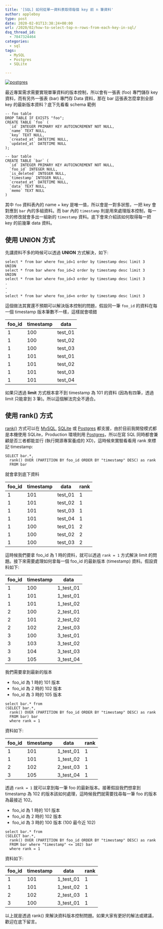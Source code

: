 ```yaml
---
title: '[SQL] 如何從單一資料表取得每個 key 前 n 筆資料'
author: appleboy
type: post
date: 2020-02-01T13:38:24+00:00
url: /2020/02/how-to-select-top-n-rows-from-each-key-in-sql/
dsq_thread_id:
  - 7847324464
categories:
  - sql
tags:
  - MySQL
  - Postgres
  - SQLite

---
```

[![postgres][1]][1]

最近專案需求需要實現單筆資料的版本控制，所以會有一張表 (foo) 專門儲存 key 資料，而有另外一張表 (bar) 專門存 Data 資料，那在 bar 這張表怎麼拿到全部 key 的最新版本資料？底下先看看 schema 範例

<!--more-->

<pre><code class="language-sql">-- foo table
DROP TABLE IF EXISTS "foo";
CREATE TABLE `foo` (
  `id` INTEGER PRIMARY KEY AUTOINCREMENT NOT NULL,
  `name` TEXT NULL,
  `key` TEXT NULL,
  `created_at` DATETIME NULL,
  `updated_at` DATETIME NULL
);

-- bar table
CREATE TABLE `bar` (
  `id` INTEGER PRIMARY KEY AUTOINCREMENT NOT NULL, 
  `foo_id` INTEGER NULL, 
  `is_deleted` INTEGER NULL, 
  `timestamp` INTEGER NULL, 
  `created_at` DATETIME NULL, 
  `data` TEXT NULL, 
  `memo` TEXT NULL
)</code></pre>

其中 `foo` 資料表內的 name + key 是唯一值，所以會是一對多狀態，一把 key 會對應到 `bar` 內的多組資料。而 bar 內的 `timestamp` 則是用來處理版本控制，每一次的修改就會多出一組新的 `timestamp` 資料。底下會來介紹該如何取得每一把 key 的前幾筆 data 資料。

## 使用 UNION 方式

先講資料不多的時候可以透過 **UNION** 方式解決，如下:

<pre><code class="language-sql">select * from bar where foo_id=1 order by timestamp desc limit 3
UNION
select * from bar where foo_id=2 order by timestamp desc limit 3
UNION
select * from bar where foo_id=3 order by timestamp desc limit 3
.
.
.
select * from bar where foo_id=n order by timestamp desc limit 3</code></pre>

這個做法其實還不預期可以解決版本控制的問題，假設同一筆 `foo_id` 的資料在每一個 timestamp 版本筆數不一樣，這樣就會噴錯

| foo_id | timestamp | data    |
| ------ | --------- | ------- |
| 1      | 100       | test_01 |
| 1      | 100       | test_02 |
| 1      | 100       | test_03 |
| 1      | 101       | test_01 |
| 1      | 101       | test_02 |
| 1      | 101       | test_03 |
| 1      | 101       | test_04 |

如果只透過 **limit** 方式根本拿不到 timestamp 為 101 的資料 (因為有四筆，透過 limit 只能拿到 3 筆)。所以這個解法完全不適合。

## 使用 rank() 方式

[rank()][2] 方式可以在 [MySQL][3], [SQLite][4] 或 [Postgres][5] 都支援，由於目前我開發模式都是本機使用 SQLite，Production 環境則用 [Postgres][5]，所以在寫 SQL 同時都會兼顧是否三者都能並行 (執行開源專案養成的 XD)，這時候來實驗看看用 rank 來標記 timestamp:

<pre><code class="language-sql">SELECT bar.*, 
  rank() OVER (PARTITION BY foo_id ORDER BY "timestamp" DESC) as rank
  FROM bar</code></pre>

就會拿到底下資料

| foo_id | timestamp | data    | rank |
| ------ | --------- | ------- | ---- |
| 1      | 101       | test_01 | 1    |
| 1      | 101       | test_02 | 1    |
| 1      | 101       | test_03 | 1    |
| 1      | 101       | test_04 | 1    |
| 1      | 100       | test_01 | 2    |
| 1      | 100       | test_02 | 2    |
| 1      | 100       | test_03 | 2    |

這時候我們要拿 foo_id 為 1 時的資料，就可以透過 `rank = 1` 方式解決 limit 的問題。接下來需要處理如何拿每一個 foo_id 的最新版本 (timestamp) 資料。假設資料如下:

| foo_id | timestamp | data        |
| ------ | --------- | ----------- |
| 1      | 100       | 1\_test\_01 |
| 1      | 101       | 1\_test\_01 |
| 1      | 101       | 1\_test\_02 |
| 2      | 100       | 2\_test\_01 |
| 2      | 101       | 2\_test\_02 |
| 2      | 102       | 2\_test\_03 |
| 3      | 100       | 3\_test\_01 |
| 3      | 103       | 3\_test\_02 |
| 3      | 104       | 3\_test\_03 |
| 3      | 105       | 3\_test\_04 |

我們需要拿到最新的版本

  * foo_id 為 1 時的 101 版本
  * foo_id 為 2 時的 102 版本
  * foo_id 為 3 時的 105 版本

<pre><code class="language-sql">select bar.* from 
(SELECT bar.*, 
  rank() OVER (PARTITION BY foo_id ORDER BY "timestamp" DESC) as rank
  FROM bar) bar
  where rank = 1</code></pre>

資料如下:

| foo_id | timestamp | data        | rank |
| ------ | --------- | ----------- | ---- |
| 1      | 101       | 1\_test\_01 | 1    |
| 1      | 101       | 1\_test\_02 | 1    |
| 2      | 102       | 2\_test\_03 | 1    |
| 3      | 105       | 3\_test\_04 | 1    |

透過 `rank = 1` 就可以拿到每一筆 foo 的最新版本。接著假設我們想拿到 timestamp 為 102 的版本該如何處理，這時候我們就需要找尋每一筆 foo 的版本為最接近 102。

  * foo_id 為 1 時的 101 版本
  * foo_id 為 2 時的 102 版本
  * foo_id 為 3 時的 100 版本 (100 最今近 102)

<pre><code class="language-sql">select bar.* from 
(SELECT bar.*, 
  rank() OVER (PARTITION BY foo_id ORDER BY "timestamp" DESC) as rank
  FROM bar where "timestamp" <= 102) bar
  where rank = 1</code></pre>

資料如下:

| foo_id | timestamp | data        | rank |
| ------ | --------- | ----------- | ---- |
| 1      | 101       | 1\_test\_01 | 1    |
| 1      | 101       | 1\_test\_02 | 1    |
| 2      | 102       | 2\_test\_03 | 1    |
| 3      | 100       | 3\_test\_01 | 1    |

以上就是透過 rank() 來解決資料版本控制問題。如果大家有更好的解法或建議，歡迎在底下留言。

 [1]: https://lh3.googleusercontent.com/TPxdqjL5VJkLQ0FQASqErBaBMi8w6uyPZLGEQ-s6ZX9_6-JMF21n5uD6CZyc_kJ31ZTBlyevmKsjYrIZK0Ts61eqd93wqsmx66uvSVhGn4JKAWb6i_1_ClO_j4G8NQ-pR31QRrqtgu4=w1920-h1080 "postgres"
 [2]: https://www.mysqltutorial.org/mysql-window-functions/mysql-rank-function/
 [3]: https://www.mysql.com/
 [4]: https://www.sqlite.org
 [5]: https://www.postgresql.org/